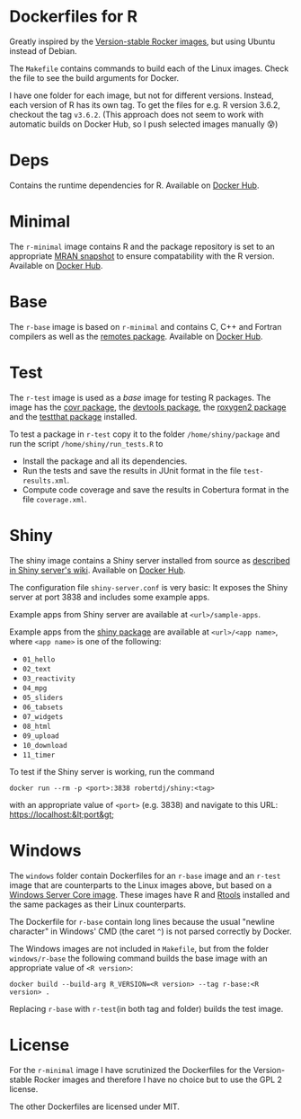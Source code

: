 Dockerfiles for R
=================

Greatly inspired by the [Version-stable Rocker images](https://github.com/rocker-org/rocker-versioned), but using Ubuntu instead of Debian.

The `Makefile` contains commands to build each of the Linux images.
Check the file to see the build arguments for Docker.

I have one folder for each image, but not for different versions.
Instead, each version of R has its own tag.
To get the files for e.g. R version 3.6.2, checkout the tag `v3.6.2`.
(This approach does not seem to work with automatic builds on Docker Hub, so I push selected images manually 😰)


# Deps

Contains the runtime dependencies for R.
Available on [Docker Hub](https://hub.docker.com/repository/docker/robertdj/r-deps).


# Minimal

The `r-minimal` image contains R and the package repository is set to an appropriate [MRAN snapshot](https://mran.microsoft.com/documents/rro/reproducibility#snapshot) to ensure compatability with the R version.
Available on [Docker Hub](https://hub.docker.com/repository/docker/robertdj/r-minimal).


# Base

The `r-base` image is based on `r-minimal` and contains C, C++ and Fortran compilers as well as the [remotes package](https://cran.r-project.org/package=remotes).
Available on [Docker Hub](https://hub.docker.com/repository/docker/robertdj/r-base).


# Test

The `r-test` image is used as a *base* image for testing R packages. 
The image has the [covr package](https://cran.r-project.org/package=covr), the [devtools package](https://cran.r-project.org/package=devtools), the [roxygen2 package](https://cran.r-project.org/package=roxygen2) and the [testthat package](https://cran.r-project.org/package=testthat) installed.

To test a package in `r-test` copy it to the folder `/home/shiny/package` and run the script `/home/shiny/run_tests.R` to

- Install the package and all its dependencies.
- Run the tests and save the results in JUnit format in the file `test-results.xml`.
- Compute code coverage and save the results in Cobertura format in the file `coverage.xml`.


# Shiny

The shiny image contains a Shiny server installed from source as [described in Shiny server's wiki](https://github.com/rstudio/shiny-server/wiki/Building-Shiny-Server-from-Source).
Available on [Docker Hub](https://hub.docker.com/repository/docker/robertdj/shiny).

The configuration file `shiny-server.conf` is very basic:
It exposes the Shiny server at port 3838 and includes some example apps.

Example apps from Shiny server are available at `<url>/sample-apps`.

Example apps from the [shiny package](https://cran.r-project.org/package=shiny) are available at `<url>/<app name>`, where `<app name>` is one of the following: 
- `01_hello`
- `02_text`
- `03_reactivity`
- `04_mpg`
- `05_sliders`
- `06_tabsets`
- `07_widgets`
- `08_html`
- `09_upload`
- `10_download`
- `11_timer`

To test if the Shiny server is working, run the command

    docker run --rm -p <port>:3838 robertdj/shiny:<tag>

with an appropriate value of `<port>` (e.g. 3838) and navigate to this URL: <https://localhost:&lt;port&gt;>


# Windows

The `windows` folder contain Dockerfiles for an `r-base` image and an `r-test` image that are counterparts to the Linux images above, but based on a [Windows Server Core image](https://hub.docker.com/_/microsoft-windows-servercore).
These images have R and [Rtools](https://cran.r-project.org/bin/windows/Rtools) installed and the same packages as their Linux counterparts.

The Dockerfile for `r-base` contain long lines because the usual "newline character" in Windows' CMD (the caret `^`) is not parsed correctly by Docker.

The Windows images are not included in `Makefile`, but from the folder `windows/r-base` the following command builds the base image with an appropriate value of `<R version>`:

```
docker build --build-arg R_VERSION=<R version> --tag r-base:<R version> .
```

Replacing `r-base` with `r-test`(in both tag and folder) builds the test image.


# License

For the `r-minimal` image I have scrutinized the Dockerfiles for the Version-stable Rocker images and therefore I have no choice but to use the GPL 2 license.

The other Dockerfiles are licensed under MIT.

